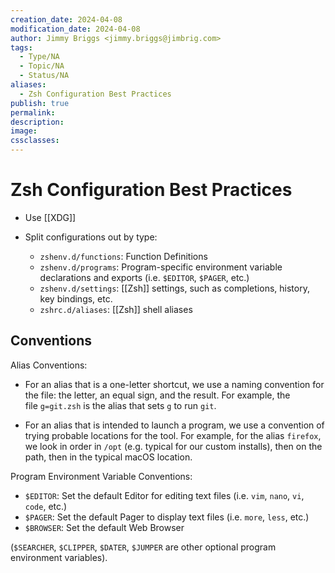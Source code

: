 ```yaml
---
creation_date: 2024-04-08
modification_date: 2024-04-08
author: Jimmy Briggs <jimmy.briggs@jimbrig.com>
tags:
  - Type/NA
  - Topic/NA
  - Status/NA
aliases:
  - Zsh Configuration Best Practices
publish: true
permalink:
description:
image:
cssclasses:
---
```


# Zsh Configuration Best Practices

- Use [[XDG]] 

- Split configurations out by type:
  - `zshenv.d/functions`: Function Definitions
  - `zshenv.d/programs`: Program-specific environment variable declarations and exports (i.e. `$EDITOR`, `$PAGER`, etc.)
  - `zshenv.d/settings`: [[Zsh]] settings, such as completions, history, key bindings, etc.
  - `zshrc.d/aliases`: [[Zsh]] shell aliases

## Conventions

Alias Conventions:

- For an alias that is a one-letter shortcut, we use a naming convention for the file: the letter, an equal sign, and the result. For example, the file `g=git.zsh` is the alias that sets `g` to run `git`.

- For an alias that is intended to launch a program, we use a convention of trying probable locations for the tool. For example, for the alias `firefox`, we look in order in `/opt` (e.g. typical for our custom installs), then on the path, then in the typical macOS location.

Program Environment Variable Conventions:

- `$EDITOR`: Set the default Editor for editing text files (i.e. `vim`, `nano`, `vi`, `code`, etc.)
- `$PAGER`: Set the default Pager to display text files (i.e. `more`, `less`, etc.)
- `$BROWSER`: Set the default Web Browser

(`$SEARCHER`, `$CLIPPER`, `$DATER`, `$JUMPER` are other optional program environment variables).



